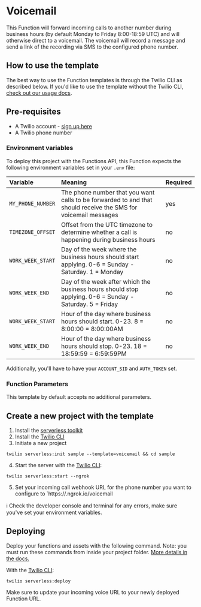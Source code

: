 # Voicemail

This Function will forward incoming calls to another number during business hours (by default Monday to Friday 8:00-18:59 UTC) and will otherwise direct to a voicemail. The voicemail will record a message and send a link of the recording via SMS to the configured phone number.

## How to use the template

The best way to use the Function templates is through the Twilio CLI as described below. If you'd like to use the template without the Twilio CLI, [check out our usage docs](../docs/USING_FUNCTIONS.md).

## Pre-requisites

- A Twilio account - [sign up here](https://www.twilio.com/try-twilio)
- A Twilio phone number

### Environment variables

To deploy this project with the Functions API, this Function expects the following environment variables set in your `.env` file:

| Variable          | Meaning                                                                                                        | Required |
| :---------------- | :------------------------------------------------------------------------------------------------------------- | :------- |
| `MY_PHONE_NUMBER` | The phone number that you want calls to be forwarded to and that should receive the SMS for voicemail messages | yes      |
| `TIMEZONE_OFFSET` | Offset from the UTC timezone to determine whether a call is happening during business hours                    | no       |
| `WORK_WEEK_START` | Day of the week where the business hours should start applying. 0-6 = Sunday - Saturday. 1 = Monday            | no       |
| `WORK_WEEK_END`   | Day of the week after which the business hours should stop applying. 0-6 = Sunday - Saturday. 5 = Friday       | no       |
| `WORK_WEEK_START` | Hour of the day where business hours should start. 0-23. 8 = 8:00:00 = 8:00:00AM                               | no       |
| `WORK_WEEK_END`   | Hour of the day where business hours should stop. 0-23. 18 = 18:59:59 = 6:59:59PM                              | no       |

Additionally, you'll have to have your `ACCOUNT_SID` and `AUTH_TOKEN` set.

### Function Parameters

This template by default accepts no additional parameters.

## Create a new project with the template

1. Install the [serverless toolkit](https://www.twilio.com/docs/labs/serverless-toolkit/getting-started)
2. Install the [Twilio CLI](https://www.twilio.com/docs/twilio-cli/quickstart#install-twilio-cli)
3. Initiate a new project

```
twilio serverless:init sample --template=voicemail && cd sample
```

4. Start the server with the [Twilio CLI](https://www.twilio.com/docs/twilio-cli/quickstart):

```
twilio serverless:start --ngrok
```

5. Set your incoming call webhook URL for the phone number you want to configure to `https://<your-ngrok-code>.ngrok.io/voicemail

ℹ️ Check the developer console and terminal for any errors, make sure you've set your environment variables.

## Deploying

Deploy your functions and assets with the following command. Note: you must run these commands from inside your project folder. [More details in the docs.](https://www.twilio.com/docs/labs/serverless-toolkit)

With the [Twilio CLI](https://www.twilio.com/docs/twilio-cli/quickstart):

```
twilio serverless:deploy
```

Make sure to update your incoming voice URL to your newly deployed Function URL.
